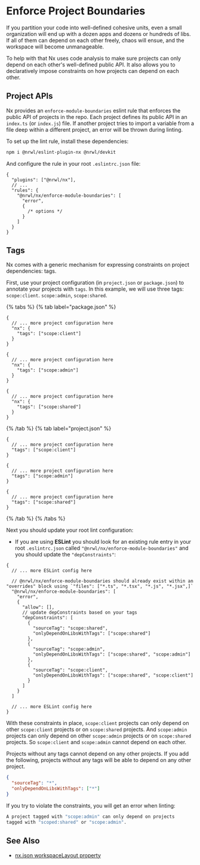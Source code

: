 # Enforce Project Boundaries

If you partition your code into well-defined cohesive units, even a small organization will end up with a dozen apps and dozens or hundreds of libs. If all of them can depend on each other freely, chaos will ensue, and the workspace will become unmanageable.

To help with that Nx uses code analysis to make sure projects can only depend on each other's well-defined public API. It also allows you to declaratively impose constraints on how projects can depend on each other.

## Project APIs

Nx provides an `enforce-module-boundaries` eslint rule that enforces the public API of projects in the repo. Each project defines its public API in an `index.ts` (or `index.js`) file. If another project tries to import a variable from a file deep within a different project, an error will be thrown during linting.

To set up the lint rule, install these dependencies:

```bash
npm i @nrwl/eslint-plugin-nx @nrwl/devkit
```

And configure the rule in your root `.eslintrc.json` file:

```jsonc {% fileName=".eslintrc.json" %}
{
  "plugins": ["@nrwl/nx"],
  // ...
  "rules": {
    "@nrwl/nx/enforce-module-boundaries": [
      "error",
      {
        /* options */
      }
    ]
  }
}
```

## Tags

Nx comes with a generic mechanism for expressing constraints on project dependencies: tags.

First, use your project configuration (in `project.json` or `package.json`) to annotate your projects with `tags`. In this example, we will use three tags: `scope:client`. `scope:admin`, `scope:shared`.

{% tabs %}
{% tab label="package.json" %}

```jsonc {% fileName="client/package.json" %}
{
  // ... more project configuration here
  "nx": {
    "tags": ["scope:client"]
  }
}
```

```jsonc {% fileName="admin/package.json" %}
{
  // ... more project configuration here
  "nx": {
    "tags": ["scope:admin"]
  }
}
```

```jsonc {% fileName="utils/package.json" %}
{
  // ... more project configuration here
  "nx": {
    "tags": ["scope:shared"]
  }
}
```

{% /tab %}
{% tab label="project.json" %}

```jsonc {% fileName="client/package.json" %}
{
  // ... more project configuration here
  "tags": ["scope:client"]
}
```

```jsonc {% fileName="admin/project.json" %}
{
  // ... more project configuration here
  "tags": ["scope:admin"]
}
```

```jsonc {% fileName="utils/project.json" %}
{
  // ... more project configuration here
  "tags": ["scope:shared"]
}
```

{% /tab %}
{% /tabs %}

Next you should update your root lint configuration:

- If you are using **ESLint** you should look for an existing rule entry in your root `.eslintrc.json` called `"@nrwl/nx/enforce-module-boundaries"` and you should update the `"depConstraints"`:

```jsonc
{
  // ... more ESLint config here

  // @nrwl/nx/enforce-module-boundaries should already exist within an "overrides" block using `"files": ["*.ts", "*.tsx", "*.js", "*.jsx",]`
  "@nrwl/nx/enforce-module-boundaries": [
    "error",
    {
      "allow": [],
      // update depConstraints based on your tags
      "depConstraints": [
        {
          "sourceTag": "scope:shared",
          "onlyDependOnLibsWithTags": ["scope:shared"]
        },
        {
          "sourceTag": "scope:admin",
          "onlyDependOnLibsWithTags": ["scope:shared", "scope:admin"]
        },
        {
          "sourceTag": "scope:client",
          "onlyDependOnLibsWithTags": ["scope:shared", "scope:client"]
        }
      ]
    }
  ]

  // ... more ESLint config here
}
```

With these constraints in place, `scope:client` projects can only depend on other `scope:client` projects or on `scope:shared` projects. And `scope:admin` projects can only depend on other `scope:admin` projects or on `scope:shared` projects. So `scope:client` and `scope:admin` cannot depend on each other.

Projects without any tags cannot depend on any other projects. If you add the following, projects without any tags will be able to depend on any other project.

```json
{
  "sourceTag": "*",
  "onlyDependOnLibsWithTags": ["*"]
}
```

If you try to violate the constraints, you will get an error when linting:

```bash
A project tagged with "scope:admin" can only depend on projects
tagged with "scoped:shared" or "scope:admin".
```

## See Also

- [nx.json workspaceLayout property](/reference/nx-json#workspace-layout)
